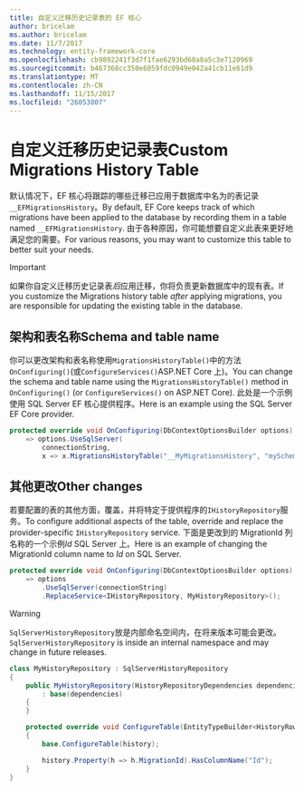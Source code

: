 ```yaml
---
title: 自定义迁移历史记录表的 EF 核心
author: bricelam
ms.author: bricelam
ms.date: 11/7/2017
ms.technology: entity-framework-core
ms.openlocfilehash: cb9892241f3d7f1fae6293bd60a8a5c3e7120969
ms.sourcegitcommit: b467368cc350e6059fdc0949e042a41cb11e61d9
ms.translationtype: MT
ms.contentlocale: zh-CN
ms.lasthandoff: 11/15/2017
ms.locfileid: "26053807"
---
```

<a name="custom-migrations-history-table"></a><span data-ttu-id="8b709-102">自定义迁移历史记录表</span><span class="sxs-lookup"><span data-stu-id="8b709-102">Custom Migrations History Table</span></span>
===============================
<span data-ttu-id="8b709-103">默认情况下，EF 核心将跟踪的哪些迁移已应用于数据库中名为的表记录`__EFMigrationsHistory`。</span><span class="sxs-lookup"><span data-stu-id="8b709-103">By default, EF Core keeps track of which migrations have been applied to the database by recording them in a table named `__EFMigrationsHistory`.</span></span> <span data-ttu-id="8b709-104">由于各种原因，你可能想要自定义此表来更好地满足您的需要。</span><span class="sxs-lookup"><span data-stu-id="8b709-104">For various reasons, you may want to customize this table to better suit your needs.</span></span>

> [!IMPORTANT]
> <span data-ttu-id="8b709-105">如果你自定义迁移历史记录表*后*应用迁移，你将负责更新数据库中的现有表。</span><span class="sxs-lookup"><span data-stu-id="8b709-105">If you customize the Migrations history table *after* applying migrations, you are responsible for updating the existing table in the database.</span></span>

<a name="schema-and-table-name"></a><span data-ttu-id="8b709-106">架构和表名称</span><span class="sxs-lookup"><span data-stu-id="8b709-106">Schema and table name</span></span>
----------------------
<span data-ttu-id="8b709-107">你可以更改架构和表名称使用`MigrationsHistoryTable()`中的方法`OnConfiguring()`(或`ConfigureServices()`ASP.NET Core 上)。</span><span class="sxs-lookup"><span data-stu-id="8b709-107">You can change the schema and table name using the `MigrationsHistoryTable()` method in `OnConfiguring()` (or `ConfigureServices()` on ASP.NET Core).</span></span> <span data-ttu-id="8b709-108">此处是一个示例使用 SQL Server EF 核心提供程序。</span><span class="sxs-lookup"><span data-stu-id="8b709-108">Here is an example using the SQL Server EF Core provider.</span></span>

``` csharp
protected override void OnConfiguring(DbContextOptionsBuilder options)
    => options.UseSqlServer(
        connectionString,
        x => x.MigrationsHistoryTable("__MyMigrationsHistory", "mySchema"));
```

<a name="other-changes"></a><span data-ttu-id="8b709-109">其他更改</span><span class="sxs-lookup"><span data-stu-id="8b709-109">Other changes</span></span>
-------------
<span data-ttu-id="8b709-110">若要配置的表的其他方面，覆盖，并将特定于提供程序的`IHistoryRepository`服务。</span><span class="sxs-lookup"><span data-stu-id="8b709-110">To configure additional aspects of the table, override and replace the provider-specific `IHistoryRepository` service.</span></span> <span data-ttu-id="8b709-111">下面是更改到的 MigrationId 列名称的一个示例*Id* SQL Server 上。</span><span class="sxs-lookup"><span data-stu-id="8b709-111">Here is an example of changing the MigrationId column name to *Id* on SQL Server.</span></span>

``` csharp
protected override void OnConfiguring(DbContextOptionsBuilder options)
    => options
        .UseSqlServer(connectionString)
        .ReplaceService<IHistoryRepository, MyHistoryRepository>();
```

> [!WARNING]
> <span data-ttu-id="8b709-112">`SqlServerHistoryRepository`放是内部命名空间内，在将来版本可能会更改。</span><span class="sxs-lookup"><span data-stu-id="8b709-112">`SqlServerHistoryRepository` is inside an internal namespace and may change in future releases.</span></span>

``` csharp
class MyHistoryRepository : SqlServerHistoryRepository
{
    public MyHistoryRepository(HistoryRepositoryDependencies dependencies)
        : base(dependencies)
    {
    }

    protected override void ConfigureTable(EntityTypeBuilder<HistoryRow> history)
    {
        base.ConfigureTable(history);

        history.Property(h => h.MigrationId).HasColumnName("Id");
    }
}
```
